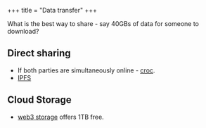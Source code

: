 +++
title = "Data transfer"
+++

What is the best way to share - say 40GBs of data for someone to download?

## Direct sharing
- If both parties are simultaneously online - [croc](https://github.com/schollz/croc).
- [IPFS](https://share.ipfs.io/#/)

## Cloud Storage
- [web3 storage](https://web3.storage/) offers 1TB free.
